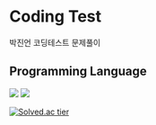 # Coding Test 

박진언 코딩테스트 문제풀이



## Programming Language

<img src="https://img.shields.io/badge/c++-00599C?style=for-the-badge&logo=c%2B%2B&logoColor=white"> <!-- c++ -->
<img src="https://img.shields.io/badge/python-3776AB?style=for-the-badge&logo=python&logoColor=white"> 

[![Solved.ac tier](http://mazassumnida.wtf/api/v2/generate_badge?boj=pjo3789)](https://solved.ac/pjo3789/)
